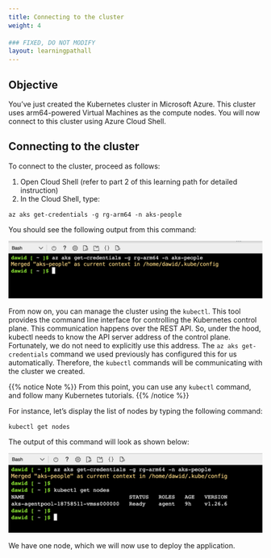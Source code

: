 ```yaml
---
title: Connecting to the cluster
weight: 4

### FIXED, DO NOT MODIFY
layout: learningpathall
---
```


## Objective
You’ve just created the Kubernetes cluster in Microsoft Azure. This cluster uses arm64-powered Virtual Machines as the compute nodes. You will now connect to this cluster using Azure Cloud Shell. 

## Connecting to the cluster
To connect to the cluster, proceed as follows:
1.	Open Cloud Shell (refer to part 2 of this learning path for detailed instruction)
2.	In the Cloud Shell, type:

```console
az aks get-credentials -g rg-arm64 -n aks-people
```

You should see the following output from this command:

![AKS#left](figures/09.png)

From now on, you can manage the cluster using the `kubectl`. This tool provides the command line interface for controlling the Kubernetes control plane. This communication happens over the REST API. So, under the hood, kubectl needs to know the API server address of the control plane. Fortunately, we do not need to explicitly use this address. The `az aks get-credentials` command we used previously has configured this for us automatically. Therefore, the `kubectl` commands will be communicating with the cluster we created. 

{{% notice Note %}} From this point, you can use any `kubectl` command, and follow many Kubernetes tutorials. {{% /notice %}}

For instance, let’s display the list of nodes by typing the following command: 

```console
kubectl get nodes
```

The output of this command will look as shown below:

![AKS#left](figures/10.png)

We have one node, which we will now use to deploy the application.
